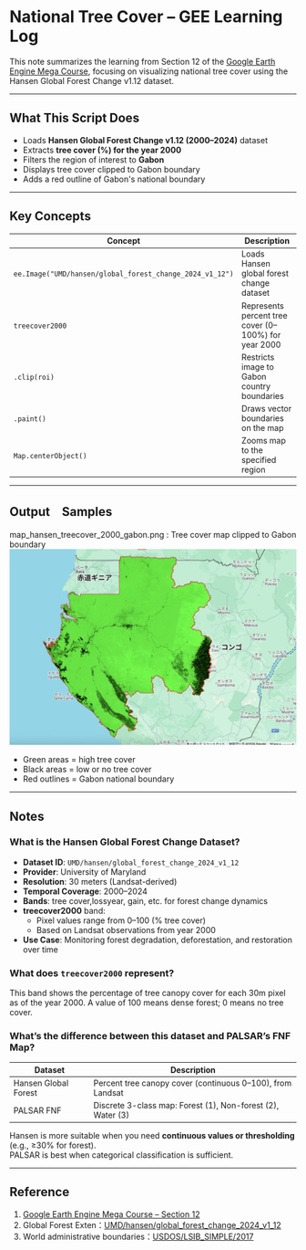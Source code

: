 # National Tree Cover – GEE Learning Log

This note summarizes the learning from Section 12 of the [Google Earth Engine Mega Course](https://www.udemy.com/course/google-earth-engine-gis-remote-sensing/learn/lecture/42984576#overview),
focusing on visualizing national tree cover using the Hansen Global Forest Change v1.12 dataset.

---

## What This Script Does

- Loads **Hansen Global Forest Change v1.12 (2000–2024)** dataset
- Extracts **tree cover (%) for the year 2000**
- Filters the region of interest to **Gabon**
- Displays tree cover clipped to Gabon boundary
- Adds a red outline of Gabon's national boundary

---

## Key Concepts

| Concept | Description |
|--------|-------------|
| `ee.Image("UMD/hansen/global_forest_change_2024_v1_12")` | Loads Hansen global forest change dataset |
| `treecover2000` | Represents percent tree cover (0–100%) for year 2000 |
| `.clip(roi)` | Restricts image to Gabon country boundaries |
| `.paint()` | Draws vector boundaries on the map |
| `Map.centerObject()` | Zooms map to the specified region |

---

## Output　Samples
map_hansen_treecover_2000_gabon.png : Tree cover map clipped to Gabon boundary
![map_hansen_treecover_2000_gabon](map_hansen_treecover_2000_gabon.png)

- Green areas = high tree cover
- Black areas = low or no tree cover
- Red outlines = Gabon national boundary

---

## Notes

### What is the Hansen Global Forest Change Dataset?
- **Dataset ID**: `UMD/hansen/global_forest_change_2024_v1_12`
- **Provider**: University of Maryland
- **Resolution**: 30 meters (Landsat-derived)
- **Temporal Coverage**: 2000–2024
- **Bands**: tree cover,lossyear, gain, etc. for forest change dynamics
- **treecover2000** band:
  - Pixel values range from 0–100 (% tree cover)
  - Based on Landsat observations from year 2000
- **Use Case**: Monitoring forest degradation, deforestation, and restoration over time

### What does `treecover2000` represent?

This band shows the percentage of tree canopy cover for each 30m pixel as of the year 2000.
A value of 100 means dense forest; 0 means no tree cover.

### What’s the difference between this dataset and PALSAR’s FNF Map?

| Dataset | Description |
|--------|-------------|
| Hansen Global Forest | Percent tree canopy cover (continuous 0–100), from Landsat |
| PALSAR FNF | Discrete 3-class map: Forest (1), Non-forest (2), Water (3) |

Hansen is more suitable when you need **continuous values or thresholding** (e.g., ≥30% for forest).  
PALSAR is best when categorical classification is sufficient.

---

## Reference

1. [Google Earth Engine Mega Course – Section 12](https://www.udemy.com/course/google-earth-engine-gis-remote-sensing/learn/lecture/42984576)
2. Global Forest Exten：[UMD/hansen/global_forest_change_2024_v1_12](https://developers.google.com/earth-engine/datasets/catalog/UMD_hansen_global_forest_change_2024_v1_12?hl=en)
3. World administrative boundaries：[USDOS/LSIB_SIMPLE/2017](https://developers.google.com/earth-engine/datasets/catalog/USDOS_LSIB_SIMPLE_2017?hl=ja)

